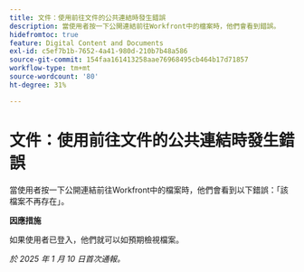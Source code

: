 ```yaml
---
title: 文件：使用前往文件的公共連結時發生錯誤
description: 當使用者按一下公開連結前往Workfront中的檔案時，他們會看到錯誤。
hidefromtoc: true
feature: Digital Content and Documents
exl-id: c5ef7b1b-7652-4a41-980d-210b7b48a586
source-git-commit: 154faa161413258aae76968495cb464b17d71857
workflow-type: tm+mt
source-wordcount: '80'
ht-degree: 31%

---
```


# 文件：使用前往文件的公共連結時發生錯誤

<!--
>[!NOTE]
>
>This issue has been resolved.-->

當使用者按一下公開連結前往Workfront中的檔案時，他們會看到以下錯誤：「該檔案不再存在」。

**因應措施**

如果使用者已登入，他們就可以如預期檢視檔案。

_於 2025 年 1 月 10 日首次通報。_
